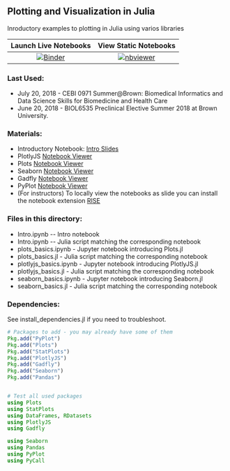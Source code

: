 ## Plotting and Visualization in Julia

Inroductory examples to plotting in Julia using varios libraries

| Launch Live Notebooks | View Static Notebooks |
|:----------------:|:----------------:|
|[![Binder](https://mybinder.org/badge.svg)](https://mybinder.org/v2/gh/mirestrepo/julia_plotting_tutorials/master)|[![nbviewer](https://img.shields.io/badge/jupyter_notebooks-nbviewer-orange.svg)](http://nbviewer.jupyter.org/github/mirestrepo/julia_plotting_tutorials/)|

### Last Used:
* July 20, 2018 - CEBI 0971 Summer@Brown: Biomedical Informatics and Data Science Skills for Biomedicine and Health Care 
* June 20, 2018 - BIOL6535 Preclinical Elective Summer 2018 at Brown University.

### Materials:

* Introductory Notebook: [Intro Slides](http://nbviewer.jupyter.org/github)
* PlotlyJS [Notebook Viewer](http://nbviewer.jupyter.org/github/mirestrepo/julia_plotting_tutorials/blob/master/plotlyjs_basics.ipynb)
* Plots [Notebook Viewer](http://nbviewer.jupyter.org/github/mirestrepo/julia_plotting_tutorials/blob/master/plots_basics.ipynb)
* Seaborn [Notebook Viewer](http://nbviewer.jupyter.org/github/mirestrepo/julia_plotting_tutorials/blob/master/seaborn.ipynb)
* Gadfly [Notebook Viewer](http://nbviewer.jupyter.org/github/mirestrepo/julia_plotting_tutorials/blob/master/gadfly_basics.ipynb)
* PyPlot [Notebook Viewer](http://nbviewer.jupyter.org/github/mirestrepo/julia_plotting_tutorials/blob/master/pyplot_basics.ipynb)
* (For instructors) To locally view the notebooks as slide you can install the notebook extension [RISE](https://github.com/damianavila/RISE)


### Files in this directory:

* Intro.ipynb -- Intro notebook
* Intro.ipynb -- Julia script matching the corresponding notebook
* plots_basics.ipynb - Jupyter notebook introducing Plots.jl
* plots_basics.jl - Julia script matching the corresponding notebook
* plotlyjs_basics.ipynb - Jupyter notebook introducing PlotlyJS.jl
* plotlyjs_basics.jl - Julia script matching the corresponding notebook
* seaborn_basics.ipynb - Jupyter notebook introducing Seaborn.jl
* seaborn_basics.jl - Julia script matching the corresponding notebook


### Dependencies:

See install_dependencies.jl if you need to troubleshoot.

```julia
# Packages to add - you may already have some of them
Pkg.add("PyPlot")
Pkg.add("Plots")
Pkg.add("StatPlots")
Pkg.add("PlotlyJS")
Pkg.add("Gadfly")
Pkg.add("Seaborn")
Pkg.add("Pandas")


# Test all used packages
using Plots
using StatPlots
using DataFrames, RDatasets
using PlotlyJS
using Gadfly

using Seaborn
using Pandas
using PyPlot
using PyCall
```
